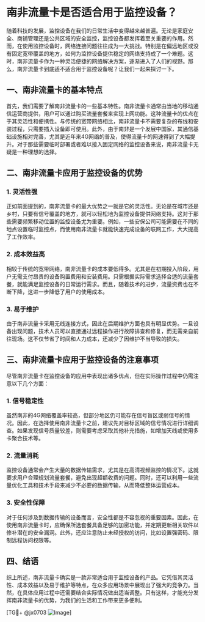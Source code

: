 # 南非流量卡是否适合用于监控设备？

随着科技的发展，监控设备在我们的日常生活中变得越来越普遍。无论是家庭安全、商铺管理还是公共区域的安全监控，监控设备都发挥着至关重要的作用。然而，在使用监控设备时，网络连接问题往往成为一大挑战。特别是在偏远地区或没有固定宽带覆盖的地方，如何为监控设备提供稳定的网络支持成了一个难题。这时，南非流量卡作为一种灵活便捷的网络解决方案，逐渐进入了人们的视野。那么，南非流量卡到底适不适合用于监控设备呢？让我们一起来探讨一下。

## 一、南非流量卡的基本特点

首先，我们需要了解南非流量卡的一些基本特性。南非流量卡通常由当地的移动通信运营商提供，用户可以通过购买流量套餐来实现上网功能。这种流量卡的优点在于其灵活性和便携性。与传统的宽带网络相比，南非流量卡不需要复杂的布线和安装过程，只需要插入设备即可使用。此外，由于南非是一个发展中国家，其通信基础设施相对完善，尤其是近年来4G网络的普及，使得流量卡的网速得到了大幅提升。对于那些需要临时部署或者难以接入固定网络的监控设备来说，南非流量卡无疑是一种理想的选择。

## 二、南非流量卡应用于监控设备的优势

### 1. 灵活性强

正如前面提到的，南非流量卡的最大优势之一就是它的灵活性。无论是在城市还是乡村，只要有信号覆盖的地方，就可以轻松地为监控设备提供网络支持。这对于那些需要频繁移动位置的监控设备尤为重要。例如，一些安保公司可能需要在不同的地点设置临时监控点，而使用南非流量卡就能快速完成设备的联网工作，大大提高了工作效率。

### 2. 成本效益高

相较于传统的宽带网络，南非流量卡的成本要低得多。尤其是在初期投入阶段，用户无需支付昂贵的设备购置费用和安装费用。只需根据实际需求选择合适的流量套餐，就能满足监控设备的日常运行需求。而且，随着技术的进步，流量资费也在不断下降，这进一步降低了用户的使用成本。

### 3. 易于维护

由于南非流量卡采用无线连接方式，因此在后期维护方面也具有明显优势。一旦设备出现问题，技术人员可以直接通过远程操作进行故障排查和修复，而无需亲自前往现场。这不仅节省了时间和人力成本，还减少了因维护不当导致的损失。

## 三、南非流量卡应用于监控设备的注意事项

尽管南非流量卡在监控设备的应用中表现出诸多优点，但在实际操作过程中仍需注意以下几个方面：

### 1. 信号稳定性

虽然南非的4G网络覆盖率较高，但部分地区仍可能存在信号盲区或弱信号的情况。因此，在选择使用南非流量卡之前，建议先对目标区域的信号情况进行详细调查。如果发现信号质量较差，则需要考虑采取其他补充措施，如增加天线或使用多卡聚合技术等。

### 2. 流量消耗

监控设备通常会产生大量的数据传输需求，尤其是在高清视频监控的情况下。这就要求用户合理规划流量套餐，避免出现超额收费的问题。同时，还可以利用一些流量优化工具和技术手段来减少不必要的数据传输，从而降低整体运营成本。

### 3. 安全性保障

对于任何涉及到数据传输的设备而言，安全性都是不容忽视的重要因素。因此，在使用南非流量卡时，应确保所选套餐具备足够的加密功能，并定期更新相关软件以修补潜在的安全漏洞。此外，还应注意防止未经授权的访问，比如设置强密码、限制远程访问权限等。

## 四、结语

综上所述，南非流量卡确实是一款非常适合用于监控设备的产品。它凭借其灵活性、成本效益以及易于维护等特点，在众多应用场景中展现出了强大的竞争力。当然，在具体应用过程中还需要结合实际情况做出适当调整。只有这样，才能充分发挥南非流量卡的优势，为我们的生活和工作带来更多便利。

[TG💪+ @jx0703 ![Image](https://github.com/user-attachments/assets/dbca1d08-cadb-493c-b0ec-ad6f7a83f270)]